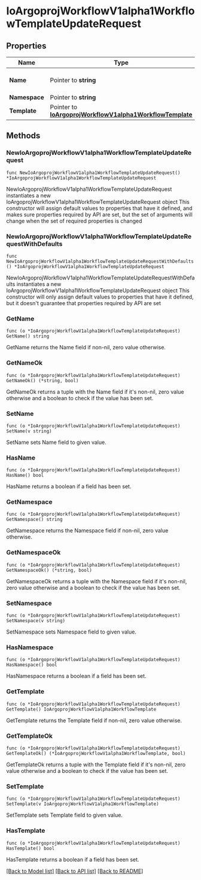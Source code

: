 # IoArgoprojWorkflowV1alpha1WorkflowTemplateUpdateRequest

## Properties

Name | Type | Description | Notes
------------ | ------------- | ------------- | -------------
**Name** | Pointer to **string** | DEPRECATED: This field is ignored. | [optional] 
**Namespace** | Pointer to **string** |  | [optional] 
**Template** | Pointer to [**IoArgoprojWorkflowV1alpha1WorkflowTemplate**](IoArgoprojWorkflowV1alpha1WorkflowTemplate.md) |  | [optional] 

## Methods

### NewIoArgoprojWorkflowV1alpha1WorkflowTemplateUpdateRequest

`func NewIoArgoprojWorkflowV1alpha1WorkflowTemplateUpdateRequest() *IoArgoprojWorkflowV1alpha1WorkflowTemplateUpdateRequest`

NewIoArgoprojWorkflowV1alpha1WorkflowTemplateUpdateRequest instantiates a new IoArgoprojWorkflowV1alpha1WorkflowTemplateUpdateRequest object
This constructor will assign default values to properties that have it defined,
and makes sure properties required by API are set, but the set of arguments
will change when the set of required properties is changed

### NewIoArgoprojWorkflowV1alpha1WorkflowTemplateUpdateRequestWithDefaults

`func NewIoArgoprojWorkflowV1alpha1WorkflowTemplateUpdateRequestWithDefaults() *IoArgoprojWorkflowV1alpha1WorkflowTemplateUpdateRequest`

NewIoArgoprojWorkflowV1alpha1WorkflowTemplateUpdateRequestWithDefaults instantiates a new IoArgoprojWorkflowV1alpha1WorkflowTemplateUpdateRequest object
This constructor will only assign default values to properties that have it defined,
but it doesn't guarantee that properties required by API are set

### GetName

`func (o *IoArgoprojWorkflowV1alpha1WorkflowTemplateUpdateRequest) GetName() string`

GetName returns the Name field if non-nil, zero value otherwise.

### GetNameOk

`func (o *IoArgoprojWorkflowV1alpha1WorkflowTemplateUpdateRequest) GetNameOk() (*string, bool)`

GetNameOk returns a tuple with the Name field if it's non-nil, zero value otherwise
and a boolean to check if the value has been set.

### SetName

`func (o *IoArgoprojWorkflowV1alpha1WorkflowTemplateUpdateRequest) SetName(v string)`

SetName sets Name field to given value.

### HasName

`func (o *IoArgoprojWorkflowV1alpha1WorkflowTemplateUpdateRequest) HasName() bool`

HasName returns a boolean if a field has been set.

### GetNamespace

`func (o *IoArgoprojWorkflowV1alpha1WorkflowTemplateUpdateRequest) GetNamespace() string`

GetNamespace returns the Namespace field if non-nil, zero value otherwise.

### GetNamespaceOk

`func (o *IoArgoprojWorkflowV1alpha1WorkflowTemplateUpdateRequest) GetNamespaceOk() (*string, bool)`

GetNamespaceOk returns a tuple with the Namespace field if it's non-nil, zero value otherwise
and a boolean to check if the value has been set.

### SetNamespace

`func (o *IoArgoprojWorkflowV1alpha1WorkflowTemplateUpdateRequest) SetNamespace(v string)`

SetNamespace sets Namespace field to given value.

### HasNamespace

`func (o *IoArgoprojWorkflowV1alpha1WorkflowTemplateUpdateRequest) HasNamespace() bool`

HasNamespace returns a boolean if a field has been set.

### GetTemplate

`func (o *IoArgoprojWorkflowV1alpha1WorkflowTemplateUpdateRequest) GetTemplate() IoArgoprojWorkflowV1alpha1WorkflowTemplate`

GetTemplate returns the Template field if non-nil, zero value otherwise.

### GetTemplateOk

`func (o *IoArgoprojWorkflowV1alpha1WorkflowTemplateUpdateRequest) GetTemplateOk() (*IoArgoprojWorkflowV1alpha1WorkflowTemplate, bool)`

GetTemplateOk returns a tuple with the Template field if it's non-nil, zero value otherwise
and a boolean to check if the value has been set.

### SetTemplate

`func (o *IoArgoprojWorkflowV1alpha1WorkflowTemplateUpdateRequest) SetTemplate(v IoArgoprojWorkflowV1alpha1WorkflowTemplate)`

SetTemplate sets Template field to given value.

### HasTemplate

`func (o *IoArgoprojWorkflowV1alpha1WorkflowTemplateUpdateRequest) HasTemplate() bool`

HasTemplate returns a boolean if a field has been set.


[[Back to Model list]](../README.md#documentation-for-models) [[Back to API list]](../README.md#documentation-for-api-endpoints) [[Back to README]](../README.md)


